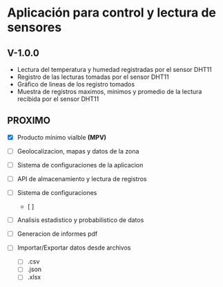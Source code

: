 # Aplicación para control y lectura de sensores

## V-1.0.0

 - Lectura del temperatura y humedad registradas por el sensor DHT11
 - Registro de las lecturas tomadas por el sensor DHT11
 - Gráfico de lineas de los registro tomados
 - Muestra de registros maximos, minimos y promedio de la lectura recibida por el sensor DHT11

## PROXIMO

- [x] Producto mínimo vialble **(MPV)**

- [ ] Geolocalizacion, mapas y datos de la zona

- [ ] Sistema de configuraciones de la aplicacion

- [ ] API de almacenamiento y lectura de registros

- [ ] Sistema de configuraciones
    - [ ]

- [ ] Analisis estadistico y probabilistico de datos

- [ ] Generacion de informes pdf

- [ ] Importar/Exportar datos desde archivos 
    - [ ] .csv
    - [ ] .json
    - [ ] .xlsx